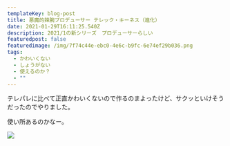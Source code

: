 ```yaml
---
templateKey: blog-post
title: 悪魔的辣腕プロデューサー テレック・キーネス（進化）
date: 2021-01-29T16:11:25.540Z
description: 2021/1の新シリーズ　プロデューサーらしい
featuredpost: false
featuredimage: /img/7f74c44e-ebc0-4e6c-b9fc-6e74ef29b036.png
tags:
  - かわいくない
  - しょうがない
  - 使えるのか？
  - ""
---
```

テレパレに比べて正直かわいくないので作るのまよったけど、サクッといけそうだったのでやりました。

使い所あるのかなー。

![](/img/7f74c44e-ebc0-4e6c-b9fc-6e74ef29b036.png)